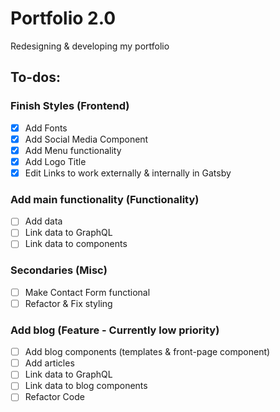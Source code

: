 # Portfolio 2.0
Redesigning & developing my portfolio

## To-dos:
### Finish Styles (Frontend)
- [X] Add Fonts
- [X] Add Social Media Component
- [X] Add Menu functionality
- [X] Add Logo Title
- [X] Edit Links to work externally & internally in Gatsby

### Add main functionality (Functionality)
- [ ] Add data
- [ ] Link data to GraphQL
- [ ] Link data to components 

### Secondaries (Misc)
- [ ] Make Contact Form functional
- [ ] Refactor & Fix styling

### Add blog (Feature - Currently low priority)
- [ ] Add blog components (templates & front-page component)
- [ ] Add articles
- [ ] Link data to GraphQL
- [ ] Link data to blog components
- [ ] Refactor Code
